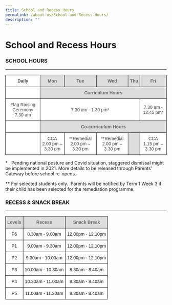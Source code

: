 ```yaml
---
title: School and Recess Hours
permalink: /about-us/School-and-Recess-Hours/
description: ""
---
```

School and Recess Hours
=======================

### SCHOOL HOURS
------------

<style type="text/css">
.tg  {border-collapse:collapse;border-spacing:0;}
.tg td{border-color:black;border-style:solid;border-width:1px;font-family:Arial, sans-serif;font-size:14px;
  overflow:hidden;padding:10px 5px;word-break:normal;}
.tg th{border-color:black;border-style:solid;border-width:1px;font-family:Arial, sans-serif;font-size:14px;
  font-weight:normal;overflow:hidden;padding:10px 5px;word-break:normal;}
.tg .tg-sxkx{background-color:#FFF;color:#454545;text-align:center;vertical-align:top}
.tg .tg-a4yv{background-color:#DDD;color:#666;font-weight:bold;text-align:center;vertical-align:top}
.tg .tg-ncov{background-color:#FFF;color:#454545;text-align:center;vertical-align:middle}
.tg .tg-2fwu{background-color:#FFF;color:#454545;font-weight:bold;text-align:center;vertical-align:top}
</style>
<table class="tg">
<thead>
  <tr>
    <th class="tg-2fwu">Daily</th>
    <th class="tg-a4yv">Mon</th>
    <th class="tg-a4yv">Tue</th>
    <th class="tg-a4yv">Wed</th>
    <th class="tg-a4yv">Thu</th>
    <th class="tg-a4yv">Fri</th>
  </tr>
</thead>
<tbody>
  <tr>
    <td class="tg-sxkx"></td>
    <td class="tg-a4yv" colspan="5">Curriculum Hours</td>
  </tr>
  <tr>
    <td class="tg-ncov"> Flag Raising Ceremony<br>7.30 am </td>
    <td class="tg-ncov" colspan="4">7.30 am - 1.30 pm*</td>
    <td class="tg-ncov"> 7.30 am - 12.45 pm*</td>
  </tr>
  <tr>
    <td class="tg-ncov"> </td>
    <td class="tg-a4yv" colspan="5">Co-curriculum Hours</td>
  </tr>
  <tr>
    <td class="tg-sxkx"><br></td>
    <td class="tg-sxkx">CCA <br> 2.00 pm – 3.30 pm<br></td>
    <td class="tg-ncov">**Remedial  <br> 2.00 pm – 3.30 pm<br></td>
    <td class="tg-ncov">**Remedial <br> 2.00 pm – 3.30 pm<br></td>
    <td class="tg-a4yv"><br></td>
    <td class="tg-ncov"> CCA <br> 1.15 pm – 3.30 pm</td>
  </tr>
</tbody>
</table>

\*   Pending national posture and Covid situation, staggered dismissal might be implemented in 2021. More details to be released through Parents’ Gateway before school re-opens.  

\*\* For selected students only.  Parents will be notified by Term 1 Week 3 if their child has been selected for the remediation programme.


### RECESS & SNACK BREAK
--------------------

<style type="text/css">
.tg  {border-collapse:collapse;border-spacing:0;}
.tg td{border-color:black;border-style:solid;border-width:1px;font-family:Arial, sans-serif;font-size:14px;
  overflow:hidden;padding:10px 5px;word-break:normal;}
.tg th{border-color:black;border-style:solid;border-width:1px;font-family:Arial, sans-serif;font-size:14px;
  font-weight:normal;overflow:hidden;padding:10px 5px;word-break:normal;}
.tg .tg-a4yv{background-color:#DDD;color:#666;font-weight:bold;text-align:center;vertical-align:top}
.tg .tg-f4yw{background-color:#FFF;text-align:center;vertical-align:middle}
</style>
<table class="tg">
<thead>
  <tr>
    <th class="tg-a4yv">Levels</th>
    <th class="tg-a4yv">Recess</th>
    <th class="tg-a4yv">Snack Break</th>
  </tr>
</thead>
<tbody>
  <tr>
    <td class="tg-f4yw">P6 </td>
    <td class="tg-f4yw">8.30am - 9.00am</td>
    <td class="tg-f4yw">12.00pm - 12.10pm </td>
  </tr>
  <tr>
    <td class="tg-f4yw">P1</td>
    <td class="tg-f4yw">9.00am - 9.30am</td>
    <td class="tg-f4yw">12.00pm - 12.10pm<br></td>
  </tr>
  <tr>
    <td class="tg-f4yw">P2</td>
    <td class="tg-f4yw">9.30am - 10.00am</td>
    <td class="tg-f4yw">12.00pm - 12.10pm </td>
  </tr>
  <tr>
    <td class="tg-f4yw">P3</td>
    <td class="tg-f4yw">10.00am - 10.30am</td>
    <td class="tg-f4yw">8.30am - 8.40am </td>
  </tr>
  <tr>
    <td class="tg-f4yw">P4</td>
    <td class="tg-f4yw">10.30am - 11.00am </td>
    <td class="tg-f4yw">8.30am - 8.40am </td>
  </tr>
  <tr>
    <td class="tg-f4yw">P5</td>
    <td class="tg-f4yw">11.00am - 11.30am </td>
    <td class="tg-f4yw">8.30am - 8.40am </td>
  </tr>
</tbody>
</table>

